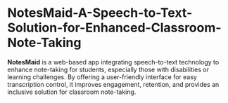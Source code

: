 # NotesMaid-A-Speech-to-Text-Solution-for-Enhanced-Classroom-Note-Taking
**NotesMaid** is a web-based app integrating speech-to-text technology to enhance note-taking for students, especially those with disabilities or learning challenges. By offering a user-friendly interface for easy transcription control, it improves engagement, retention, and provides an inclusive solution for classroom note-taking.
  
